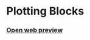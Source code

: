 # Plotting Blocks
### [Open web preview](https://html-preview.github.io/?url=https://github.com/ahmadlatif1/Axsos/blob/main/Web_fundamentals/CSS/plotting_blocks/index.html)